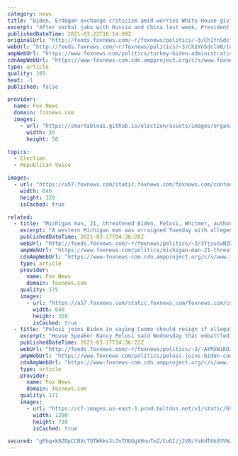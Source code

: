 ```yaml
---
category: news
title: "Biden, Erdogan exchange criticism amid worries White House giving Turkey the cold shoulder"
excerpt: "After verbal jabs with Russia and China last week, President Biden criticized ally Turkey's withdrawal from a European convention on violence against women, adding to the diplomatic tensions facing the early days of Biden's presidency."
publishedDateTime: 2021-03-22T16:14:09Z
originalUrl: "http://feeds.foxnews.com/~r/foxnews/politics/~3/Ch1YnSdclm0/turkey-biden-administration-erdogan"
webUrl: "http://feeds.foxnews.com/~r/foxnews/politics/~3/Ch1YnSdclm0/turkey-biden-administration-erdogan"
ampWebUrl: "https://www.foxnews.com/politics/turkey-biden-administration-erdogan.amp"
cdnAmpWebUrl: "https://www-foxnews-com.cdn.ampproject.org/c/s/www.foxnews.com/politics/turkey-biden-administration-erdogan.amp"
type: article
quality: 165
heat: -1
published: false

provider:
  name: Fox News
  domain: foxnews.com
  images:
    - url: "https://smartableai.github.io/election/assets/images/organizations/foxnews.com-50x50.jpg"
      width: 50
      height: 50

topics:
  - Election
  - Republican Voice

images:
  - url: "https://a57.foxnews.com/static.foxnews.com/foxnews.com/content/uploads/2021/03/640/320/Turkey-Erdogan-AP.jpg?ve=1&tl=1"
    width: 640
    height: 320
    isCached: true

related:
  - title: "Michigan man, 21, threatened Biden, Pelosi, Whitmer, authorities say"
    excerpt: "A western Michigan man was arraigned Tuesday with allegedly making death threats against President Biden, House Speaker Nancy Pelosi and Michigan Gov. Gretchen Whitmer, according to reports."
    publishedDateTime: 2021-03-17T04:36:28Z
    webUrl: "http://feeds.foxnews.com/~r/foxnews/politics/~3/3YjiuswNZOY/michigan-man-21-threatened-biden-pelosi-whitmer-authorities-say"
    ampWebUrl: "https://www.foxnews.com/politics/michigan-man-21-threatened-biden-pelosi-whitmer-authorities-say.amp"
    cdnAmpWebUrl: "https://www-foxnews-com.cdn.ampproject.org/c/s/www.foxnews.com/politics/michigan-man-21-threatened-biden-pelosi-whitmer-authorities-say.amp"
    type: article
    provider:
      name: Fox News
      domain: foxnews.com
    quality: 175
    images:
      - url: "https://a57.foxnews.com/static.foxnews.com/foxnews.com/content/uploads/2019/04/640/320/ContentBroker_contentid-84b432a43c574b518a2ddfa84a53efc9.png?ve=1&tl=1"
        width: 640
        height: 320
        isCached: true
  - title: "Pelosi joins Biden in saying Cuomo should resign if allegations are proven true"
    excerpt: "House Speaker Nancy Pelosi said Wednesday that embattled New York Gov. Andrew Cuomo should step down if the allegations of sexual harassment against him are proven true."
    publishedDateTime: 2021-03-17T14:36:22Z
    webUrl: "http://feeds.foxnews.com/~r/foxnews/politics/~3/-AYMXWiKOJM/pelosi-joins-biden-cuomo-resign-allegations-proven-true"
    ampWebUrl: "https://www.foxnews.com/politics/pelosi-joins-biden-cuomo-resign-allegations-proven-true.amp"
    cdnAmpWebUrl: "https://www-foxnews-com.cdn.ampproject.org/c/s/www.foxnews.com/politics/pelosi-joins-biden-cuomo-resign-allegations-proven-true.amp"
    type: article
    provider:
      name: Fox News
      domain: foxnews.com
    quality: 171
    images:
      - url: "https://cf-images.us-east-1.prod.boltdns.net/v1/static/694940094001/3aab7725-3f20-42e1-9e76-09f996c516b6/f0437966-e7dd-4d2c-a620-29bb3724ddc7/1280x720/match/image.jpg"
        width: 1280
        height: 720
        isCached: true

secured: "gFbqxk8ZOpCCBVcTOTW6ks3L7nTOGGgVHnuToZ/CuGI/j2VB/YsKdT6b3SVW/mntN9b5PaS+hZA57JiI9605IkU0KdnOnaKqu9UD1KId4XMIyAwTVjUaG8ylYZKMim4GkgAi9GuQ4R1lZ1k5EDDj88cO9j6xDUx1s+78sAcx+Zp0qIaJuhBNfzzHEpmYY3W2jBXFeVOQPLbw6/XyPwHLLvh6xa5sEWrh0ntK0lkzE7iPpAd3WwdZveNd/76kwNT0AUQ4ovJHs31ISaMcQoylxTnFNYexq87VHeQtvs1/0g5ekez8YhGSRpcFgkEdjvCxrR1CMO87iNxxfBSelFHvKqQNFZLCv61gQHXKGse3cnI=;t2nXU0ztNf6Z2K811mhmJQ=="
---
```


